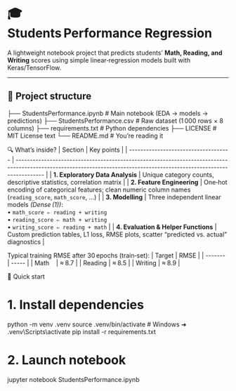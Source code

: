 # 🎓 Students Performance Regression

A lightweight notebook project that predicts students’ **Math, Reading, and Writing** scores using simple linear‑regression models built with Keras/TensorFlow.

---

## 📁 Project structure
├── StudentsPerformance.ipynb   # Main notebook (EDA → models → predictions)
├── StudentsPerformance.csv     # Raw dataset (1 000 rows × 8 columns)
├── requirements.txt            # Python dependencies
├── LICENSE                     # MIT License text
└── README.md                   # You’re reading it

🔍 What’s inside?
| Section                              | Key points                                                                                                                                                             |
| ------------------------------------ | ---------------------------------------------------------------------------------------------------------------------------------------------------------------------- |
| **1. Exploratory Data Analysis**     | Unique category counts, descriptive statistics, correlation matrix                                                                                                     |
| **2. Feature Engineering**           | One‑hot encoding of categorical features; clean numeric column names (`reading_score`, `math_score`, …)                                                                |
| **3. Modelling**                     | Three independent linear models *(Dense (1))*: <br> • `math_score ⇐ reading + writing` <br> • `reading_score ⇐ math + writing` <br> • `writing_score ⇐ reading + math` |
| **4. Evaluation & Helper Functions** | Custom prediction tables, L1 loss, RMSE plots, scatter “predicted vs. actual” diagnostics                                                                              |

Typical training RMSE after 30 epochs (train‑set):
| Target  | RMSE  |
| ------- | ----- |
| Math    | ≈ 8.7 |
| Reading | ≈ 8.5 |
| Writing | ≈ 8.9 |

🚀 Quick start
# 1. Install dependencies
python -m venv .venv
source .venv/bin/activate            # Windows ➜ .venv\Scripts\activate
pip install -r requirements.txt

# 2. Launch notebook
jupyter notebook StudentsPerformance.ipynb
